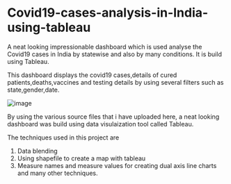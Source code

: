 # Covid19-cases-analysis-in-India-using-tableau
A neat looking impressionable dashboard which is used analyse the Covid19 cases in India by statewise and also by many conditions. It is build using Tableau.

This dashboard displays the covid19 cases,details of cured patients,deaths,vaccines and testing details by using several filters such as state,gender,date.

![image](https://github.com/Hareshkumar17/Covid19-cases-analysis-in-India-using-tableau/assets/85432847/e63bc7cc-ce6d-4223-98ed-b2785f64ba6a)

By using the various source files that i have uploaded here, a neat looking dashboard was build using data visulaization tool called Tableau.

The techniques used in this project are

1. Data blending
2. Using shapefile to create a map with tableau
3. Measure names and measure values for creating dual axis line charts and many other techniques. 
